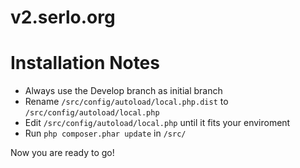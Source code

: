 v2.serlo.org
============

# Installation Notes
* Always use the Develop branch as initial branch
* Rename `/src/config/autoload/local.php.dist` to `/src/config/autoload/local.php`
* Edit `/src/config/autoload/local.php` until it fits your enviroment
* Run `php composer.phar update` in `/src/`

Now you are ready to go!
